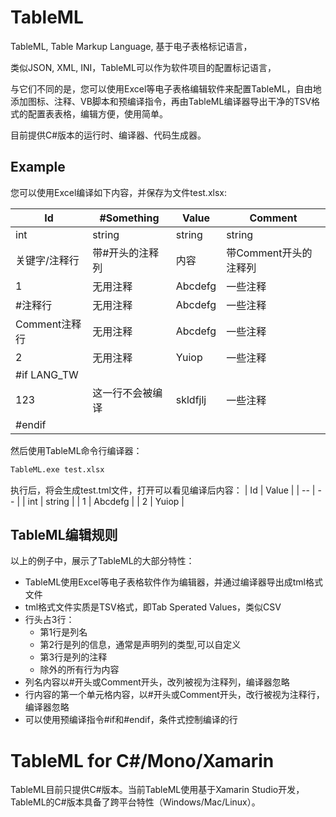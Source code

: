 
# TableML

TableML, Table Markup Language, 基于电子表格标记语言，

类似JSON, XML, INI，TableML可以作为软件项目的配置标记语言，

与它们不同的是，您可以使用Excel等电子表格编辑软件来配置TableML，自由地添加图标、注释、VB脚本和预编译指令，再由TableML编译器导出干净的TSV格式的配置表表格，编辑方便，使用简单。

目前提供C#版本的运行时、编译器、代码生成器。

## Example


您可以使用Excel编译如下内容，并保存为文件test.xlsx:

| Id            | #Something       | Value    | Comment               |
| --            | --               | --       | --                    |
| int           | string           | string   | string                |
| 关键字/注释行 | 带#开头的注释列  | 内容     | 带Comment开头的注释列 |
| 1             | 无用注释         | Abcdefg  | 一些注释              |
| #注释行       | 无用注释         | Abcdefg  | 一些注释              |
| Comment注释行 | 无用注释         | Abcdefg  | 一些注释              |
| 2             | 无用注释         | Yuiop    | 一些注释              |
| #if LANG_TW   |                  |          |                       |
| 123           | 这一行不会被编译 | skldfjlj | 一些注释              |
| #endif        |                  |          |                       |


然后使用TableML命令行编译器：
```bash
TableML.exe test.xlsx

```

执行后，将会生成test.tml文件，打开可以看见编译后内容：
| Id            | Value    |
| --            | --       |
| int           | string   |
| 1             | Abcdefg  |
| 2             | Yuiop    |


## TableML编辑规则

以上的例子中，展示了TableML的大部分特性：

- TableML使用Excel等电子表格软件作为编辑器，并通过编译器导出成tml格式文件
- tml格式文件实质是TSV格式，即Tab Sperated Values，类似CSV
- 行头占3行：
    - 第1行是列名
    - 第2行是列的信息，通常是声明列的类型,可以自定义
    - 第3行是列的注释
    - 除外的所有行为内容
- 列名内容以#开头或Comment开头，改列被视为注释列，编译器忽略
- 行内容的第一个单元格内容，以#开头或Comment开头，改行被视为注释行，编译器忽略
- 可以使用预编译指令#if和#endif，条件式控制编译的行



# TableML for C#/Mono/Xamarin

TableML目前只提供C#版本。当前TableML使用基于Xamarin Studio开发，TableML的C#版本具备了跨平台特性（Windows/Mac/Linux）。



